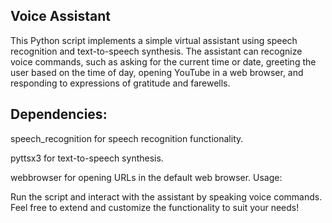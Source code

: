 ## Voice Assistant

This Python script implements a simple virtual assistant using speech recognition and text-to-speech synthesis. The assistant can recognize voice commands, such as asking for the current time or date, greeting the user based on the time of day, opening YouTube in a web browser, and responding to expressions of gratitude and farewells.

## Dependencies:

speech_recognition for speech recognition functionality.

pyttsx3 for text-to-speech synthesis.

webbrowser for opening URLs in the default web browser.
Usage:

Run the script and interact with the assistant by speaking voice commands.
Feel free to extend and customize the functionality to suit your needs!
 
